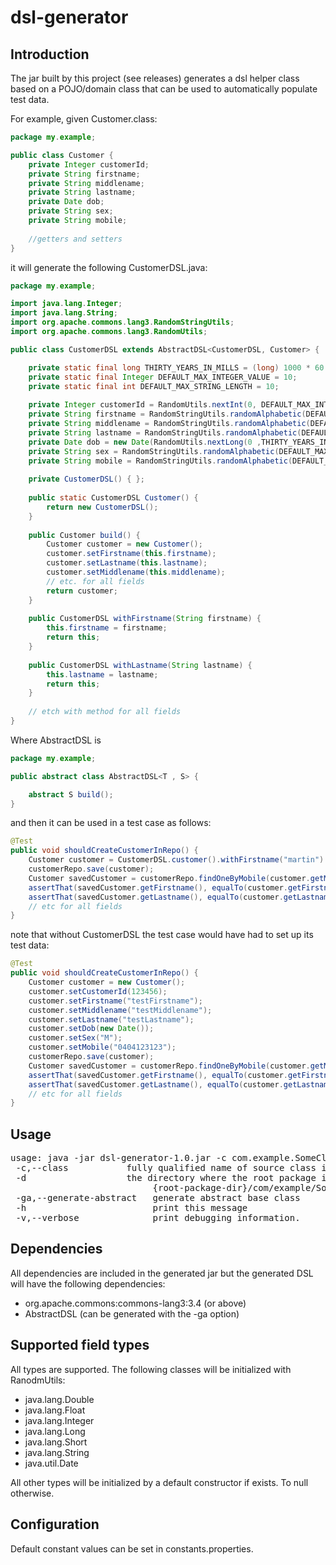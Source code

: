 # dsl-generator
## Introduction

The jar built by this project (see releases) generates a dsl helper class based on a POJO/domain class that can be used to automatically populate test data.

For example, given Customer.class:

```Java
package my.example;

public class Customer {
    private Integer customerId;
    private String firstname;
    private String middlename;
    private String lastname;
    private Date dob;
    private String sex;
    private String mobile;
    
    //getters and setters
}
```

it will generate the following CustomerDSL.java:

```java
package my.example;

import java.lang.Integer;
import java.lang.String;
import org.apache.commons.lang3.RandomStringUtils;
import org.apache.commons.lang3.RandomUtils;

public class CustomerDSL extends AbstractDSL<CustomerDSL, Customer> {

    private static final long THIRTY_YEARS_IN_MILLS = (long) 1000 * 60 * 60 * 60 * 24 * 30 * 365 * 30;
    private static final Integer DEFAULT_MAX_INTEGER_VALUE = 10;
    private static final int DEFAULT_MAX_STRING_LENGTH = 10;
    
    private Integer customerId = RandomUtils.nextInt(0, DEFAULT_MAX_INTEGER_VALUE);
    private String firstname = RandomStringUtils.randomAlphabetic(DEFAULT_MAX_STRING_LENGTH);
    private String middlename = RandomStringUtils.randomAlphabetic(DEFAULT_MAX_STRING_LENGTH);
    private String lastname = RandomStringUtils.randomAlphabetic(DEFAULT_MAX_STRING_LENGTH);
    private Date dob = new Date(RandomUtils.nextLong(0 ,THIRTY_YEARS_IN_MILLS));
    private String sex = RandomStringUtils.randomAlphabetic(DEFAULT_MAX_STRING_LENGTH);
    private String mobile = RandomStringUtils.randomAlphabetic(DEFAULT_MAX_STRING_LENGTH);
    
    private CustomerDSL() { };
    
    public static CustomerDSL Customer() {
        return new CustomerDSL();
    }
    
    public Customer build() {
        Customer customer = new Customer();        
        customer.setFirstname(this.firstname); 
        customer.setLastname(this.lastname); 
        customer.setMiddlename(this.middlename); 
        // etc. for all fields
        return customer;
    }
    
    public CustomerDSL withFirstname(String firstname) {
        this.firstname = firstname;
        return this;
    }
    
    public CustomerDSL withLastname(String lastname) {
        this.lastname = lastname;
        return this;
    }
    
    // etch with method for all fields
}
```
Where AbstractDSL is
```java
package my.example;

public abstract class AbstractDSL<T , S> {

	abstract S build();
}
```

and then it can be used in a test case as follows:

```java
@Test
public void shouldCreateCustomerInRepo() {
    Customer customer = CustomerDSL.customer().withFirstname("martin").build();
    customerRepo.save(customer);
    Customer savedCustomer = customerRepo.findOneByMobile(customer.getMobile());
    assertThat(savedCustomer.getFirstname(), equalTo(customer.getFirstname());
    assertThat(savedCustomer.getLastname(), equalTo(customer.getLastname());
    // etc for all fields
}
```
note that without CustomerDSL the test case would have had to set up its test data:
```java
@Test
public void shouldCreateCustomerInRepo() {
    Customer customer = new Customer();
    customer.setCustomerId(123456);
    customer.setFirstname("testFirstname");
    customer.setMiddlename("testMiddlename");
    customer.setLastname("testLastname");
    customer.setDob(new Date());
    customer.setSex("M");
    customer.setMobile("0404123123");
    customerRepo.save(customer);
    Customer savedCustomer = customerRepo.findOneByMobile(customer.getMobile());
    assertThat(savedCustomer.getFirstname(), equalTo(customer.getFirstname());
    assertThat(savedCustomer.getLastname(), equalTo(customer.getLastname());
    // etc for all fields
}
```

## Usage
<pre>
usage: java -jar dsl-generator-1.0.jar -c com.example.SomeClass [options]
 -c,--class <arg>          fully qualified name of source class ie. com.example.SomeClass.
 -d <arg>                  the directory where the root package is located, ie
                           {root-package-dir}/com/example/SomeClass. defaults to current directory.
 -ga,--generate-abstract   generate abstract base class
 -h                        print this message
 -v,--verbose              print debugging information.
</pre>

## Dependencies
All dependencies are included in the generated jar but the generated DSL will have the following dependencies:
* org.apache.commons:commons-lang3:3.4 (or above)
* AbstractDSL (can be generated with the -ga option)

## Supported field types
All types are supported. The following classes will be initialized with RanodmUtils:
* java.lang.Double
* java.lang.Float
* java.lang.Integer
* java.lang.Long
* java.lang.Short
* java.lang.String
* java.util.Date

All other types will be initialized by a default constructor if exists. To null otherwise.

## Configuration
Default constant values can be set in constants.properties.
